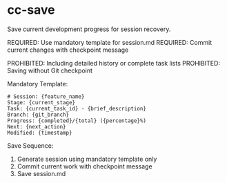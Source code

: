 # cc-save
Save current development progress for session recovery.

REQUIRED: Use mandatory template for session.md
REQUIRED: Commit current changes with checkpoint message

PROHIBITED: Including detailed history or complete task lists
PROHIBITED: Saving without Git checkpoint

Mandatory Template:
```
# Session: {feature_name}
Stage: {current_stage}
Task: {current_task_id} - {brief_description}
Branch: {git_branch}
Progress: {completed}/{total} ({percentage}%)
Next: {next_action}
Modified: {timestamp}
```

Save Sequence:
1. Generate session using mandatory template only
2. Commit current work with checkpoint message
3. Save session.md